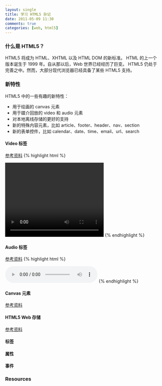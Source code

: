 ```yaml
---
layout: single
title: 学习 HTML5 杂记
date: 2011-05-09 11:30
comments: true
categories: [web, html5]
--- 
```


### 什么是 HTML5？
HTML5 将成为 HTML、XHTML 以及 HTML DOM 的新标准。
HTML 的上一个版本诞生于 1999 年。自从那以后，Web 世界已经经历了巨变。
HTML5 仍处于完善之中。然而，大部分现代浏览器已经具备了某些 HTML5 支持。

### 新特性
HTML5 中的一些有趣的新特性：
+ 用于绘画的 canvas 元素
+ 用于媒介回放的 video 和 audio 元素
+ 对本地离线存储的更好的支持
+ 新的特殊内容元素，比如 article、footer、header、nav、section
+ 新的表单控件，比如 calendar、date、time、email、url、search
                 
#### Video 标签
[参考资料](http://www.w3school.com.cn/html5/html_5_video.asp)
{% highlight html %}
<!DOCTYPE HTML>
<html>
<body>

<video width="320" height="240" controls="controls">
  <source src="movie.ogg" type="video/ogg">
  <source src="movie.mp4" type="video/mp4">
Your browser does not support the video tag.
</video>

</body>
</html>
{% endhighlight %}

#### Audio 标签
[参考资料](http://www.w3school.com.cn/html5/html_5_audio.asp)
{% highlight html %}
<!DOCTYPE HTML>
<html>
<body>

<audio controls="controls">
  <source src="song.ogg" type="audio/ogg">
  <source src="song.mp3" type="audio/mpeg">
Your browser does not support the audio tag.
</audio> 

</body>
</html>
{% endhighlight %}  

#### Canvas 元素
[参考资料](http://www.w3school.com.cn/html5/html_5_canvas.asp) 

#### HTML5 Web 存储
[参考资料](http://www.w3school.com.cn/html5/html_5_webstorage.asp) 

#### 标签

#### 属性

#### 事件

### Resources